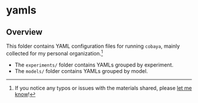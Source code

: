 # yamls

## Overview

This folder contains YAML configuration files for running `cobaya`, mainly collected for my personal organization.[^1]

- The `experiments/` folder contains YAMLs grouped by experiment.  
- The `models/` folder contains YAMLs grouped by model.

[^1]: If you notice any typos or issues with the materials shared, please [let me know](mailto:w.giare@sheffield.ac.uk)!  
